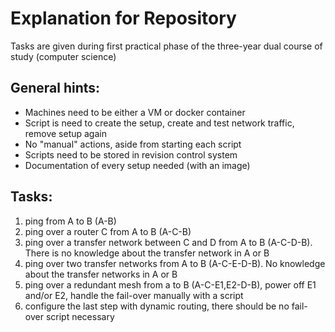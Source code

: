 # Explanation for Repository

Tasks are given during first practical phase of the three-year dual course of study (computer science)

## General hints:

- Machines need to be either a VM or docker container
- Script is need to create the setup, create and test network traffic, remove setup again
- No "manual" actions, aside from starting each script
- Scripts need to be stored in revision control system
- Documentation of every setup needed (with an image)



## Tasks:

1. ping from A to B (A-B)
2. ping over a router C from A to B (A-C-B)
3. ping over a transfer network between C and D from A to B (A-C-D-B). There is no knowledge about the transfer network in A or B
4. ping over two transfer networks from A to B (A-C-E-D-B). No knowledge about the transfer networks in A or B
5. ping over a redundant mesh from a to B (A-C-E1,E2-D-B), power off E1 and/or E2, handle the fail-over manually with a script
6. configure the last step with dynamic routing, there should be no fail-over script necessary
